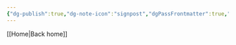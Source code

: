 ```yaml
---
{"dg-publish":true,"dg-note-icon":"signpost","dgPassFrontmatter":true,"noteIcon":"signpost","permalink":"/10-tags/silencio/","created":"2025-11-01T16:36:09.762+00:00","updated":"2025-11-01T16:36:14.325+00:00"}
---
```


[[Home\|Back home]]
